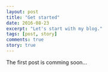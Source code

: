 ```yaml
---
layout: post
title: "Get started"
date: 2016-08-23
excerpt: "Let's start with my blog."
tags: [post, story]
comments: true
story: true
---
```


The first post is comming soon...